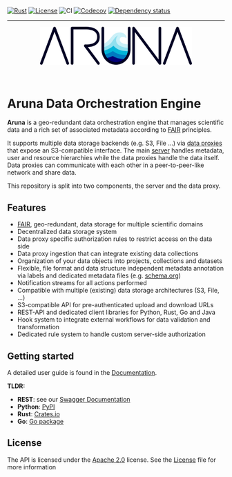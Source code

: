 [![Rust](https://img.shields.io/badge/built_with-Rust-dca282.svg)](https://www.rust-lang.org/)
[![License](https://img.shields.io/badge/License-Apache_2.0-brightgreen.svg)](https://github.com/ArunaStorage/ArunaServer/blob/main/LICENSE)
![CI](https://github.com/ArunaStorage/ArunaServer/actions/workflows/test.yml/badge.svg)
[![Codecov](https://codecov.io/github/ArunaStorage/ArunaServer/coverage.svg?branch=main)](https://codecov.io/gh/ArunaStorage/ArunaServer)
[![Dependency status](https://deps.rs/repo/github/ArunaStorage/ArunaServer/status.svg)](https://deps.rs/repo/github/ArunaStorage/ArunaServer)
___

<p align="center">
    <picture>
    <source media="(prefers-color-scheme: dark)" srcset="./img/aruna_white_font.png">
    <img alt="Aruna logo" src="./img/aruna_dark_font.png" width="70%">
    </picture>
</p>

<br>

# Aruna Data Orchestration Engine

**Aruna** is a geo-redundant data orchestration engine that manages scientific data and a rich set of associated metadata according to [FAIR](https://www.go-fair.org/fair-principles/) principles.

It supports multiple data storage backends (e.g. S3, File ...) via [data proxies](https://github.com/ArunaStorage/aruna/tree/main/components/data_proxy) that expose an S3-compatible interface.
The main [server](https://github.com/ArunaStorage/aruna/tree/main/components/server) handles metadata, user and resource hierarchies while the data proxies handle the data itself.
Data proxies can communicate with each other in a peer-to-peer-like network and share data.

This repository is split into two components, the server and the data proxy.

## Features

- [FAIR](https://www.go-fair.org/fair-principles/), geo-redundant, data storage for multiple scientific domains
- Decentralized data storage system
- Data proxy specific authorization rules to restrict access on the data side
- Data proxy ingestion that can integrate existing data collections
- Organization of your data objects into projects, collections and datasets
- Flexible, file format and data structure independent metadata annotation via labels and dedicated metadata files (e.g. [schema.org](https://schema.org/))
- Notification streams for all actions performed
- Compatible with multiple (existing) data storage architectures (S3, File, ...)
- S3-compatible API for pre-authenticated upload and download URLs
- REST-API and dedicated client libraries for Python, Rust, Go and Java
- Hook system to integrate  external workflows for data validation and transformation
- Dedicated rule system to handle custom server-side authorization

## Getting started

A detailed user guide is found in the [Documentation](https://arunastorage.github.io/documentation/latest/).

**TLDR:**
- **REST**: see our [Swagger Documentation](https://api.dev.aruna-storage.org/swagger-ui/)
- **Python**: [PyPI](https://pypi.org/project/Aruna-Python-API/) 
- **Rust**: [Crates.io](https://crates.io/crates/aruna-rust-api)
- **Go**: [Go package](https://github.com/ArunaStorage/go-api/releases/)

## License

The API is licensed under the [Apache 2.0](https://www.apache.org/licenses/LICENSE-2.0) license. See the [License](LICENSE.md) file for more information